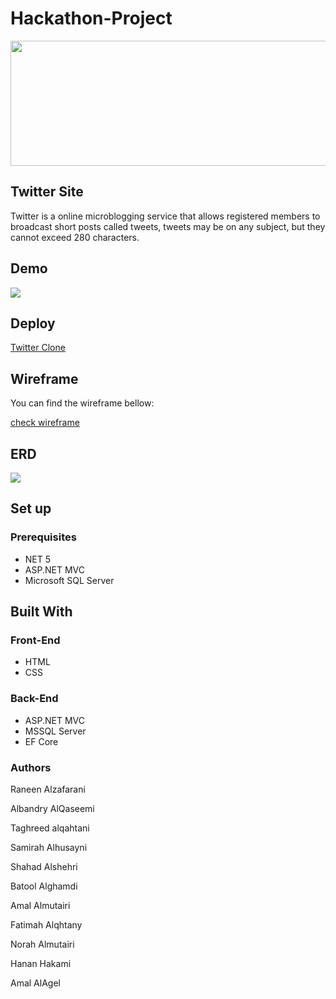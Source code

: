 # Hackathon-Project
<img src="https://geektech.me/wp-content/uploads/2019/10/68cc17b7cf2979ca16a759b7afe2dfd7.jpg" width="700%"  height="200px" style="text-align:center margin-bottom:25px">





## Twitter Site
Twitter is a online microblogging service that allows registered members to broadcast short posts called tweets, tweets may be on any subject, but they cannot exceed 280 characters.


## Demo 

<img src="TwitterDemo.gif">

## Deploy 
<a href="https://twittertuwaiq.azurewebsites.net/"> Twitter Clone </a>

## Wireframe

<p>You can find the wireframe bellow: </p>
<a href="https://wireframe.cc/pro/pp/213a56d54452110">check wireframe</a>

## ERD 
<img src="https://i.ibb.co/6JPJ7gm/image.png">

## Set up  

### Prerequisites
- NET 5 
- ASP.NET MVC
- Microsoft SQL Server 

## Built With

### Front-End  
 - HTML
 - CSS

### Back-End 
 - ASP.NET MVC
 - MSSQL Server
 - EF Core
### Authors

Raneen Alzafarani

Albandry AlQaseemi

Taghreed alqahtani

Samirah Alhusayni

Shahad Alshehri

Batool Alghamdi

Amal Almutairi

Fatimah Alqhtany

Norah Almutairi

Hanan Hakami

Amal AlAgel 

